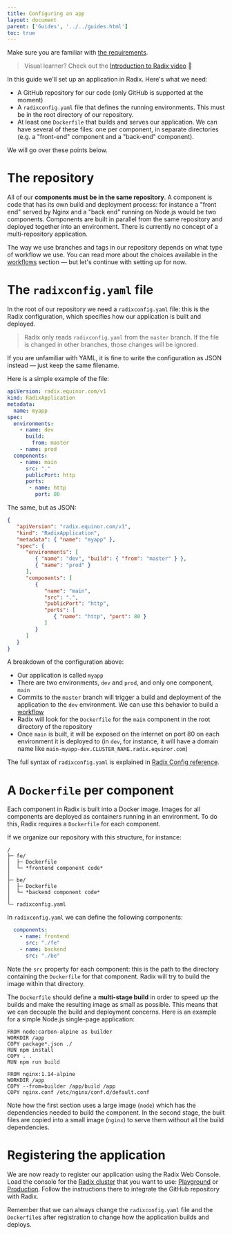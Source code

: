```yaml
---
title: Configuring an app
layout: document
parent: ['Guides', '../../guides.html']
toc: true
---
```


Make sure you are familiar with [the requirements](../getting-started/).

> Visual learner? Check out the [Introduction to Radix video](https://statoilsrm.sharepoint.com/portals/hub/_layouts/15/PointPublishing.aspx?app=video&p=p&chid=653b6223-6ef5-4e5b-8388-ca8c77da4c7a&vid=3a64412f-0227-489d-9fda-f5f9845aacae) 🎥

In this guide we'll set up an application in Radix. Here's what we need:

- A GitHub repository for our code (only GitHub is supported at the moment)
- A `radixconfig.yaml` file that defines the running environments. This must be in the root directory of our repository.
- At least one `Dockerfile` that builds and serves our application. We can have several of these files: one per component, in separate directories (e.g. a "front-end" component and a "back-end" component).

We will go over these points below.

# The repository

All of our **components must be in the same repository**. A component is code that has its own build and deployment process: for instance a "front end" served by Nginx and a "back end" running on Node.js would be two components. Components are built in parallel from the same repository and deployed together into an environment. There is currently no concept of a multi-repository application.

The way we use branches and tags in our repository depends on what type of workflow we use. You can read more about the choices available in the [workflows](../workflows/) section — but let's continue with setting up for now.

# The `radixconfig.yaml` file

In the root of our repository we need a `radixconfig.yaml` file: this is the Radix configuration, which specifies how our application is built and deployed.

> Radix only reads `radixconfig.yaml` from the `master` branch. If the file is changed in other branches, those changes will be ignored.

If you are unfamiliar with YAML, it is fine to write the configuration as JSON instead — just keep the same filename.

Here is a simple example of the file:

```yaml
apiVersion: radix.equinor.com/v1
kind: RadixApplication
metadata:
  name: myapp
spec:
  environments:
    - name: dev
      build:
        from: master
    - name: prod
  components:
    - name: main
      src: "."
      publicPort: http
      ports:
       - name: http
         port: 80
```

The same, but as JSON:

```json
{
   "apiVersion": "radix.equinor.com/v1",
   "kind": "RadixApplication",
   "metadata": { "name": "myapp" },
   "spec": {
      "environments": [
         { "name": "dev", "build": { "from": "master" } },
         { "name": "prod" }
      ],
      "components": [
         {
            "name": "main",
            "src": ".",
            "publicPort": "http",
            "ports": [
               { "name": "http", "port": 80 }
            ]
         }
      ]
   }
}
```

A breakdown of the configuration above:

- Our application is called `myapp`
- There are two environments, `dev` and `prod`, and only one component, `main`
- Commits to the `master` branch will trigger a build and deployment of the application to the `dev` environment. We can use this behavior to build a [workflow](../workflows/)
- Radix will look for the `Dockerfile` for the `main` component in the root directory of the repository
- Once `main` is built, it will be exposed on the internet on port 80 on each environment it is deployed to (in `dev`, for instance, it will have a domain name like `main-myapp-dev.CLUSTER_NAME.radix.equinor.com`)

The full syntax of `radixconfig.yaml` is explained in [Radix Config reference](../../docs/reference-radix-config/).

# A `Dockerfile` per component

Each component in Radix is built into a Docker image. Images for all components are deployed as containers running in an environment. To do this, Radix requires a `Dockerfile` for each component.

If we organize our repository with this structure, for instance:

```
/
├─ fe/
│  ├─ Dockerfile
│  └─ *frontend component code*
│
├─ be/
│  ├─ Dockerfile
│  └─ *backend component code*
│
└─ radixconfig.yaml
```

In `radixconfig.yaml` we can define the following components:

```yaml
  components:
    - name: frontend
      src: "./fe"
    - name: backend
      src: "./be"
```

Note the `src` property for each component: this is the path to the directory containing the `Dockerfile` for that component. Radix will try to build the image within that directory.

The `Dockerfile` should define a **multi-stage build** in order to speed up the builds and make the resulting image as small as possible. This means that we can decouple the build and deployment concerns. Here is an example for a simple Node.js single-page application:

```docker
FROM node:carbon-alpine as builder
WORKDIR /app
COPY package*.json ./
RUN npm install
COPY . .
RUN npm run build

FROM nginx:1.14-alpine
WORKDIR /app
COPY --from=builder /app/build /app
COPY nginx.conf /etc/nginx/conf.d/default.conf
```

Note how the first section uses a large image (`node`) which has the dependencies needed to build the component. In the second stage, the built files are copied into a small image (`nginx`) to serve them without all the build dependencies.

# Registering the application

We are now ready to register our application using the Radix Web Console. Load the console for the [Radix cluster](../getting-started/#the-radix-clusters) that you want to use: [Playground](https://console.playground.radix.equinor.com/applications/new) or [Production](https://console.radix.equinor.com/applications/new). Follow the instructions there to integrate the GitHub repository with Radix.

Remember that we can always change the `radixconfig.yaml` file and the `Dockerfile`s after registration to change how the application builds and deploys.
